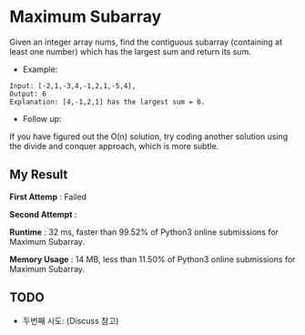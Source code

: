 # Maximum Subarray

Given an integer array nums, find the contiguous subarray (containing at least one number) which has the largest sum and return its sum.

- Example:

```
Input: [-2,1,-3,4,-1,2,1,-5,4],
Output: 6
Explanation: [4,-1,2,1] has the largest sum = 6.
```
- Follow up:

If you have figured out the O(n) solution, try coding another solution using the divide and conquer approach, which is more subtle.

## My Result

**First Attemp** : Failed

**Second Attempt** : 

**Runtime** : 32 ms, faster than 99.52% of Python3 online submissions for Maximum Subarray.

**Memory Usage** : 14 MB, less than 11.50% of Python3 online submissions for Maximum Subarray.

## TODO

- 두번째 시도: (Discuss 참고)
